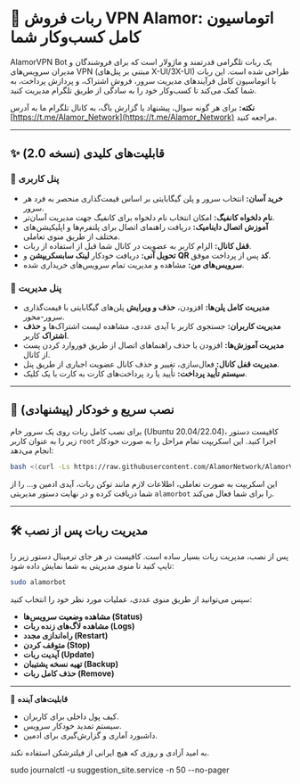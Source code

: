 # 🚀 ربات فروش VPN Alamor: اتوماسیون کامل کسب‌وکار شما

AlamorVPN Bot یک ربات تلگرامی قدرتمند و ماژولار است که برای فروشندگان و مدیران سرویس‌های VPN (مبتنی بر پنل‌های X-UI/3X-UI) طراحی شده است. این ربات با اتوماسیون کامل فرآیندهای مدیریت سرور، فروش اشتراک، و پردازش پرداخت، به شما کمک می‌کند تا کسب‌وکار خود را به سادگی از طریق تلگرام مدیریت کنید.

**نکته:** برای هر گونه سوال، پیشنهاد یا گزارش باگ، به کانال تلگرام ما به آدرس [https://t.me/Alamor_Network](https://t.me/Alamor_Network) مراجعه کنید.

---
## ✨ قابلیت‌های کلیدی (نسخه 2.0)

### 👤 پنل کاربری
- **خرید آسان:** انتخاب سرور و پلن گیگابایتی بر اساس قیمت‌گذاری منحصر به فرد هر سرور.
- **نام دلخواه کانفیگ:** امکان انتخاب نام دلخواه برای کانفیگ جهت مدیریت آسان‌تر.
- **آموزش اتصال داینامیک:** دریافت راهنمای اتصال برای پلتفرم‌ها و اپلیکیشن‌های مختلف از طریق منوی تعاملی.
- **قفل کانال:** الزام کاربر به عضویت در کانال شما قبل از استفاده از ربات.
- **تحویل آنی:** دریافت خودکار **لینک سابسکریپشن** و **QR کد** پس از پرداخت موفق.
- **سرویس‌های من:** مشاهده و مدیریت تمام سرویس‌های خریداری شده.

### 💼 پنل مدیریت
- **مدیریت کامل پلن‌ها:** افزودن، **حذف و ویرایش** پلن‌های گیگابایتی با قیمت‌گذاری سرور-محور.
- **مدیریت کاربران:** جستجوی کاربر با آیدی عددی، مشاهده لیست اشتراک‌ها و **حذف اشتراک** کاربر.
- **مدیریت آموزش‌ها:** افزودن یا حذف راهنماهای اتصال از طریق فوروارد کردن پست از کانال.
- **مدیریت قفل کانال:** فعال‌سازی، تغییر و حذف کانال عضویت اجباری از طریق پنل.
- **سیستم تأیید پرداخت:** تأیید یا رد پرداخت‌های کارت به کارت با یک کلیک.

---
## 🚀 نصب سریع و خودکار (پیشنهادی)

برای نصب کامل ربات روی یک سرور خام (Ubuntu 20.04/22.04)، کافیست دستور زیر را به عنوان کاربر `root` اجرا کنید. این اسکریپت تمام مراحل را به صورت خودکار انجام می‌دهد:

```bash
bash <(curl -Ls https://raw.githubusercontent.com/AlamorNetwork/AlamorVPN_Bot/main/install.sh) install
```
این اسکریپت به صورت تعاملی، اطلاعات لازم مانند توکن ربات، آیدی ادمین و... را از شما دریافت کرده و در نهایت دستور مدیریتی `alamorbot` را برای شما فعال می‌کند.

---
## 🛠️ مدیریت ربات پس از نصب

پس از نصب، مدیریت ربات بسیار ساده است. کافیست در هر جای ترمینال دستور زیر را تایپ کنید تا منوی مدیریتی به شما نمایش داده شود:

```bash
sudo alamorbot
```

سپس می‌توانید از طریق منوی عددی، عملیات مورد نظر خود را انتخاب کنید:
- **مشاهده وضعیت سرویس‌ها (Status)**
- **مشاهده لاگ‌های زنده ربات (Logs)**
- **راه‌اندازی مجدد (Restart)**
- **متوقف کردن (Stop)**
- **آپدیت ربات (Update)**
- **تهیه نسخه پشتیبان (Backup)**
- **حذف کامل ربات (Remove)**

---
🔮 **قابلیت‌های آینده**
- کیف پول داخلی برای کاربران.
- سیستم تمدید خودکار سرویس.
- داشبورد آماری و گزارش‌گیری برای ادمین.

به امید آزادی و روزی که هیچ ایرانی از فیلترشکن استفاده نکند.





sudo journalctl -u suggestion_site.service -n 50 --no-pager